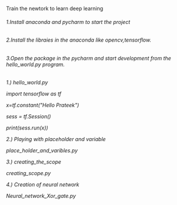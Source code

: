 Train the newtork to learn deep learning 

<h6/> 1.Install anaconda and pycharm to start the project <h6/> 
2.Install the libraies in the anaconda like opencv,tensorflow.<h6/> 
3.Open the package in the pycharm and start development from the hello_world.py program.<h6/>

1.) hello_world.py <br/>
<p>
import tensorflow as tf 

x=tf.constant("Hello Prateek")

sess = tf.Session()

print(sess.run(x))
<p/>

2.) Playing with placeholder and variable <br/>
<p>place_holder_and_varibles.py 
  
3.) creating_the_scope <br/>
<p>creating_scope.py<p/>

4.) Creation of neural network <br/>
<p>Neural_network_Xor_gate.py<p/>
